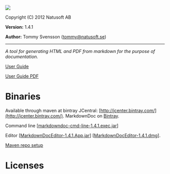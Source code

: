 ![](http://download.natusoft.se/Images/MarkdownDoc/MarkdownDoc.png)

Copyright (C) 2012 Natusoft AB

__Version:__ 1.4.1

__Author:__ Tommy Svensson (tommy@natusoft.se)

----

_A tool for generating HTML and PDF from markdown for the purpose of documentation._

[User Guide](https://github.com/tombensve/MarkdownDoc/blob/master/Docs/MarkdownDoc-User-Guide.md)

<!--
I tried to make PDF link raw directly, by using the link I get from github when I finally click on raw:

  [User Guide PDF](https://raw.githubusercontent.com/tombensve/MarkdownDoc/blob/master/Docs/MarkdownDoc-User-Guide.pdf)

This however does not work. With this URL You get an emtpy file downloaded. Github really wants to make
PDF viewing difficult!
-->

[User Guide PDF](https://github.com/tombensve/MarkdownDoc/blob/master/Docs/MarkdownDoc-User-Guide.pdf)

# Binaries

Available through maven at bintray JCentral: [http://jcenter.bintray.com/](http://jcenter.bintray.com/). MarkdownDoc on [Bintray](https://bintray.com/tommy/maven/MarkdownDoc/).

Command line \[[markdowndoc-cmd-line-1.4.1.exec.jar](http://dl.bintray.com/tommy/maven/se/natusoft/tools/doc/markdowndoc/markdowndoc-cmd-line/1.4.1/markdowndoc-cmd-line-1.4.1.exec.jar)\]


Editor \[[MarkdownDocEditor-1.4.1.App.jar](http://dl.bintray.com/tommy/maven/se/natusoft/tools/doc/markdowndoc/MarkdownDocEditor/1.4.1/MarkdownDocEditor-1.4.1.App.jar)\] \[[MarkdownDocEditor-1.4.1.dmg](http://download.natusoft.se/MarkdownDocEditor-1.4.1.dmg)\].

[Maven repo setup](https://github.com/tombensve/CommonStuff/blob/master/docs/MavenRepository.md)

# Licenses


